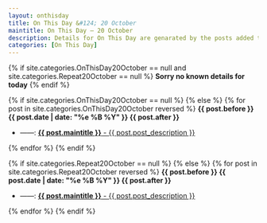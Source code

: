 ```yaml
---
layout: onthisday
title: On This Day &#124; 20 October
maintitle: On This Day — 20 October
description: Details for On This Day are genarated by the posts added to the website so the content is subject to changes/updates over time.
categories: [On This Day]
---
```


{% if site.categories.OnThisDay20October == null and site.categories.Repeat20October == null %}
<strong>Sorry no known details for today</strong>
{% endif %}

{% if site.categories.OnThisDay20October == null %}
{% else %}
{% for post in site.categories.OnThisDay20October reversed %}
<strong>{{ post.before }} {{ post.date | date: "%e %B %Y" }} {{ post.after }}</strong>
<ul>
<li> ——: <a href="{{ post.url }}"><strong>{{ post.maintitle }}</strong> - {{ post.post_description }}</a></li>
</ul>
{% endfor %}
{% endif %}

{% if site.categories.Repeat20October == null %}
{% else %}
{% for post in site.categories.Repeat20October reversed %}
<strong>{{ post.before }} {{ post.date | date: "%e %B %Y" }} {{ post.after }}</strong>
<ul>
<li> ——: <a href="{{ post.url }}"><strong>{{ post.maintitle }}</strong> - {{ post.post_description }}</a></li>
</ul>
{% endfor %}
{% endif %}
